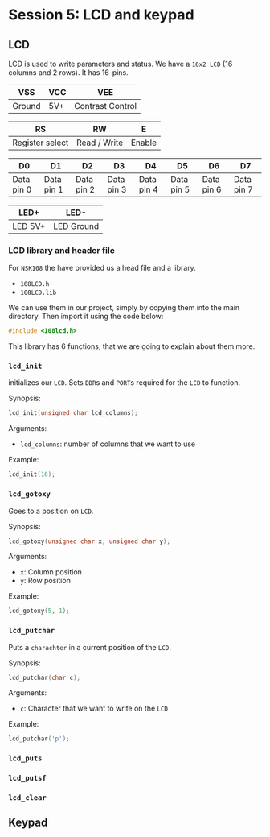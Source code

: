 # Session 5: LCD and keypad

## LCD

LCD is used to write parameters and status.
We have a `16x2 LCD` (16 columns and 2 rows).
It has 16-pins.

| VSS    | VCC | VEE              |
| ------ | --- | ---------------- |
| Ground | 5V+ | Contrast Control |


| RS              | RW           | E      |
| --------------- | ------------ | ------ |
| Register select | Read / Write | Enable |


| D0         | D1         | D2         | D3         | D4         | D5         | D6         | D7         |
| ---------- | ---------- | ---------- | ---------- | ---------- | ---------- | ---------- | ---------- |
| Data pin 0 | Data pin 1 | Data pin 2 | Data pin 3 | Data pin 4 | Data pin 5 | Data pin 6 | Data pin 7 |


| LED+    | LED-       |
| ------- | ---------- |
| LED 5V+ | LED Ground |

### LCD library and header file

For `NSK108` the have provided us a head file and a library.

* `108LCD.h`
* `108LCD.lib`

We can use them in our project, simply by copying them into
the main directory.
Then import it using the code below:

```c
#include <108lcd.h>
```

This library has 6 functions, that we are going to explain about them more.

### `lcd_init`

initializes our `LCD`.
Sets `DDR`s and `PORT`s required for the `LCD` to function.

Synopsis:

```c
lcd_init(unsigned char lcd_columns);
```

Arguments:

* `lcd_columns`: number of columns that we want to use

Example:

```c
lcd_init(16);
```

### `lcd_gotoxy`

Goes to a position on `LCD`.

Synopsis:

```c
lcd_gotoxy(unsigned char x, unsigned char y);
```

Arguments:

* `x`: Column position
* `y`: Row position

Example:

```c
lcd_gotoxy(5, 1);
```

### `lcd_putchar`

Puts a `charachter` in a current position of the `LCD`.

Synopsis:

```c
lcd_putchar(char c);
```

Arguments:

* `c`: Character that we want to write on the `LCD` 

Example:

```c
lcd_putchar('p');
```

### `lcd_puts`

### `lcd_putsf`

### `lcd_clear`

## Keypad